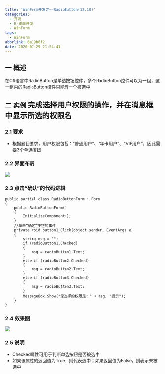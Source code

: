 ```yaml
---
title: 'WinForm开发之——RadioButton(12.10)'
categories:
  - 开发
  - E-桌面开发
  - WinForm
tags:
  - WinForm
abbrlink: 6a19b6f2
date: 2020-07-29 21:54:41
---
```

## 一 概述

在C#语言中RadioButton是单选按钮控件，多个RadioButton控件可以为一组，这一组内的RadioButton控件只能有一个被选中

<!--more-->

## 二 实例  <font size=5> 完成选择用户权限的操作，并在消息框中显示所选的权限名 </font>

### 2.1 要求

* 根据题目要求，用户权限包括：“普通用户”、“年卡用户”、“VIP用户”，因此需要3个单选按钮

### 2.2 界面布局
![][1]
### 2.3 点击“确认”的代码逻辑

```
public partial class RadioButtonForm : Form
{
    public RadioButtonForm()
    {
        InitializeComponent();
    }
    //单击“确定”按钮的事件
    private void button1_Click(object sender, EventArgs e)
    {
        string msg = "";
        if (radioButton1.Checked)
        {
            msg = radioButton1.Text;
        }
        else if (radioButton2.Checked)
        {
            msg = radioButton2.Text;
        }
        else if (radioButton3.Checked)
        {
            msg = radioButton3.Text;
        }
        MessageBox.Show("您选择的权限是：" + msg, "提示");
    }
}
```

### 2.4 效果图
![][2]

### 2.5 说明

* Checked属性可用于判断单选按钮是否被选中
* 如果该属性的返回值为True，则代表选中；如果返回值为False，则表示未被选中

[1]:https://cdn.jsdelivr.net/gh/PGzxc/CDN/blog-image/csharp-windform-radiobutton-layout.png
[2]:https://cdn.jsdelivr.net/gh/PGzxc/CDN/blog-image/csharp-windform-radiobutton-view.gif